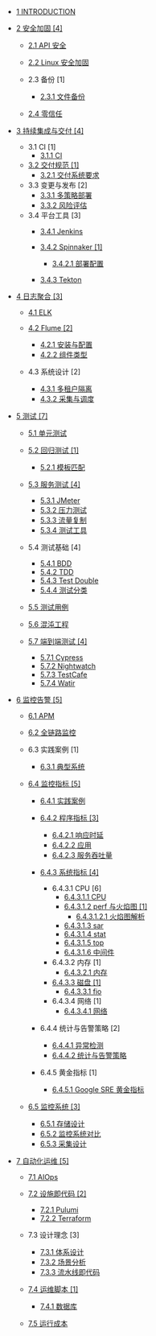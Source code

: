   - [1 INTRODUCTION](/INTRODUCTION.md)
  - [2 安全加固 [4]](/安全加固/README.md)
    - [2.1 API 安全](/安全加固/API%20安全/README.md)
      
    - [2.2 Linux 安全加固](/安全加固/Linux%20安全加固.md)
    - 2.3 备份 [1]
      - [2.3.1 文件备份](/安全加固/备份/文件备份.md)
    - [2.4 零信任](/安全加固/零信任/README.md)
      
  - [3 持续集成与交付 [4]](/持续集成与交付/README.md)
    - 3.1 CI [1]
      - [3.1.1 CI](/持续集成与交付/CI/CI.md)
    - [3.2 交付规范 [1]](/持续集成与交付/交付规范/README.md)
      - [3.2.1 交付系统要求](/持续集成与交付/交付规范/交付系统要求.md)
    - 3.3 变更与发布 [2]
      - [3.3.1 多策略部署](/持续集成与交付/变更与发布/多策略部署.md)
      - [3.3.2 风险评估](/持续集成与交付/变更与发布/风险评估.md)
    - 3.4 平台工具 [3]
      - [3.4.1 Jenkins](/持续集成与交付/平台工具/Jenkins/README.md)
        
      - [3.4.2 Spinnaker [1]](/持续集成与交付/平台工具/Spinnaker/README.md)
        - [3.4.2.1 部署配置](/持续集成与交付/平台工具/Spinnaker/部署配置.md)
      - [3.4.3 Tekton](/持续集成与交付/平台工具/Tekton/README.md)
        
  - [4 日志聚合 [3]](/日志聚合/README.md)
    - [4.1 ELK](/日志聚合/ELK/README.md)
      
    - [4.2 Flume [2]](/日志聚合/Flume/README.md)
      - [4.2.1 安装与配置](/日志聚合/Flume/安装与配置.md)
      - [4.2.2 组件类型](/日志聚合/Flume/组件类型.md)
    - 4.3 系统设计 [2]
      - [4.3.1 多租户隔离](/日志聚合/系统设计/多租户隔离.md)
      - [4.3.2 采集与调度](/日志聚合/系统设计/采集与调度.md)
  - [5 测试 [7]](/测试/README.md)
    - [5.1 单元测试](/测试/单元测试/README.md)
      
    - [5.2 回归测试 [1]](/测试/回归测试/README.md)
      - [5.2.1 模板匹配](/测试/回归测试/模板匹配.md)
    - [5.3 服务测试 [4]](/测试/服务测试/README.md)
      - [5.3.1 JMeter](/测试/服务测试/JMeter.md)
      - [5.3.2 压力测试](/测试/服务测试/压力测试.md)
      - [5.3.3 流量复制](/测试/服务测试/流量复制.md)
      - [5.3.4 测试工具](/测试/服务测试/测试工具.md)
    - 5.4 测试基础 [4]
      - [5.4.1 BDD](/测试/测试基础/BDD.md)
      - [5.4.2 TDD](/测试/测试基础/TDD.md)
      - [5.4.3 Test Double](/测试/测试基础/Test%20Double.md)
      - [5.4.4 测试分类](/测试/测试基础/测试分类.md)
    - [5.5 测试用例](/测试/测试用例/README.md)
      
    - [5.6 混沌工程](/测试/混沌工程/README.md)
      
    - [5.7 端到端测试 [4]](/测试/端到端测试/README.md)
      - [5.7.1 Cypress](/测试/端到端测试/Cypress.md)
      - [5.7.2 Nightwatch](/测试/端到端测试/Nightwatch.md)
      - [5.7.3 TestCafe](/测试/端到端测试/TestCafe.md)
      - [5.7.4 Watir](/测试/端到端测试/Watir.md)
  - [6 监控告警 [5]](/监控告警/README.md)
    - [6.1 APM](/监控告警/APM/README.md)
      
    - [6.2 全链路监控](/监控告警/全链路监控/README.md)
      
    - 6.3 实践案例 [1]
      - [6.3.1 典型系统](/监控告警/实践案例/典型系统.md)
    - [6.4 监控指标 [5]](/监控告警/监控指标/README.md)
      - [6.4.1 实践案例](/监控告警/监控指标/实践案例/README.md)
        
      - [6.4.2 程序指标 [3]](/监控告警/监控指标/程序指标/README.md)
        - [6.4.2.1 响应时延](/监控告警/监控指标/程序指标/响应时延.md)
        - [6.4.2.2 应用](/监控告警/监控指标/程序指标/应用.md)
        - [6.4.2.3 服务吞吐量](/监控告警/监控指标/程序指标/服务吞吐量.md)
      - [6.4.3 系统指标 [4]](/监控告警/监控指标/系统指标/README.md)
        - 6.4.3.1 CPU [6]
          - [6.4.3.1.1 CPU](/监控告警/监控指标/系统指标/CPU/CPU.md)
          - [6.4.3.1.2 perf 与火焰图 [1]](/监控告警/监控指标/系统指标/CPU/perf%20与火焰图/README.md)
            - [6.4.3.1.2.1 火焰图解析](/监控告警/监控指标/系统指标/CPU/perf%20与火焰图/火焰图解析.md)
          - [6.4.3.1.3 sar](/监控告警/监控指标/系统指标/CPU/sar.md)
          - [6.4.3.1.4 stat](/监控告警/监控指标/系统指标/CPU/stat.md)
          - [6.4.3.1.5 top](/监控告警/监控指标/系统指标/CPU/top.md)
          - [6.4.3.1.6 中间件](/监控告警/监控指标/系统指标/CPU/中间件.md)
        - 6.4.3.2 内存 [1]
          - [6.4.3.2.1 内存](/监控告警/监控指标/系统指标/内存/内存.md)
        - [6.4.3.3 磁盘 [1]](/监控告警/监控指标/系统指标/磁盘/README.md)
          - [6.4.3.3.1 fio](/监控告警/监控指标/系统指标/磁盘/fio.md)
        - 6.4.3.4 网络 [1]
          - [6.4.3.4.1 网络](/监控告警/监控指标/系统指标/网络/网络.md)
      - 6.4.4 统计与告警策略 [2]
        - [6.4.4.1 异常检测](/监控告警/监控指标/统计与告警策略/异常检测.md)
        - [6.4.4.2 统计与告警策略](/监控告警/监控指标/统计与告警策略/统计与告警策略.md)
      - 6.4.5 黄金指标 [1]
        - [6.4.5.1 Google SRE 黄金指标](/监控告警/监控指标/黄金指标/Google%20SRE%20黄金指标.md)
    - [6.5 监控系统 [3]](/监控告警/监控系统/README.md)
      - [6.5.1 存储设计](/监控告警/监控系统/存储设计.md)
      - [6.5.2 监控系统对比](/监控告警/监控系统/监控系统对比.md)
      - [6.5.3 采集设计](/监控告警/监控系统/采集设计.md)
  - [7 自动化运维 [5]](/自动化运维/README.md)
    - [7.1 AIOps](/自动化运维/AIOps/README.md)
      
    - [7.2 设施即代码 [2]](/自动化运维/设施即代码/README.md)
      - [7.2.1 Pulumi](/自动化运维/设施即代码/Pulumi.md)
      - [7.2.2 Terraform](/自动化运维/设施即代码/Terraform.md)
    - 7.3 设计理念 [3]
      - [7.3.1 体系设计](/自动化运维/设计理念/体系设计.md)
      - [7.3.2 场景分析](/自动化运维/设计理念/场景分析.md)
      - [7.3.3 流水线即代码](/自动化运维/设计理念/流水线即代码.md)
    - [7.4 运维脚本 [1]](/自动化运维/运维脚本/README.md)
      - [7.4.1 数据库](/自动化运维/运维脚本/数据库.md)
    - [7.5 运行成本](/自动化运维/运行成本/README.md)
      